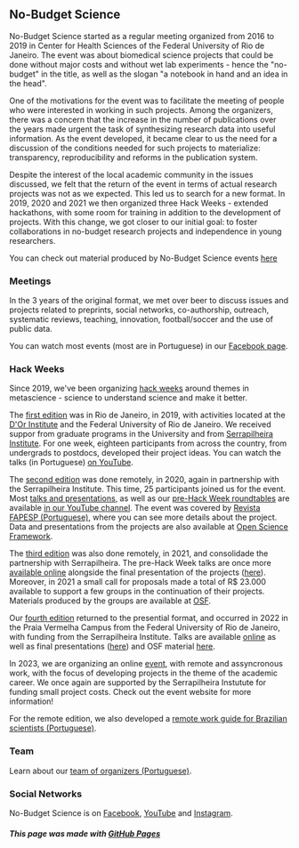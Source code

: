 ## No-Budget Science

No-Budget Science started as a regular meeting organized from 2016 to 2019 in Center for Health Sciences of the Federal University of Rio de Janeiro. The event was about biomedical science projects that could be done without major costs and without wet lab experiments - hence the "no-budget" in the title, as well as the slogan "a notebook in hand and an idea in the head".

One of the motivations for the event was to facilitate the meeting of people who were interested in working in such projects. Among the organizers, there was a concern that the increase in the number of publications over the years made urgent the task of synthesizing research data into useful information. As the event developed, it became clear to us the need for a discussion of the conditions needed for such projects to materialize: transparency, reproducibility and reforms in the publication system.

Despite the interest of the local academic community in the issues discussed, we felt that the return of the event in terms of actual research projects was not as we expected. This led us to search for a new format. In 2019, 2020 and 2021 we then organized three Hack Weeks - extended hackathons, with some room for training in addition to the development of projects. With this change, we got closer to our initial goal: to foster collaborations in no-budget research projects and independence in young researchers.

You can check out material produced by No-Budget Science events [here](https://docs.google.com/spreadsheets/d/1WgffSO4A2FbRP2zGpI7HfCBVNcX6xgXDQMSQOPKIJ18/edit?usp=sharing)

### Meetings

In the 3 years of the original format, we met over beer to discuss issues and projects related to preprints, social networks, co-authorship, outreach, systematic reviews, teaching, innovation, football/soccer and the use of public data.

You can watch most events (most are in Portuguese) in our [Facebook page](facebook.com/nobudgetscience/).

### Hack Weeks

Since 2019, we've been organizing [hack weeks](https://www.pnas.org/content/115/36/8872) around themes in metascience - science to understand science and make it better.

The [first edition](https://www.reprodutibilidade.bio.br/hack-week-2019) was in Rio de Janeiro, in 2019, with activities located at the [D'Or Institute](https://www.rededorsaoluiz.com.br/instituto/idor) and the Federal University of Rio de Janeiro. We received suppor from graduate programs in the University and from [Serrapilheira Institute](https://serrapilheira.org/). For one week, eighteen participants from across the country, from undergrads to postdocs, developed their project ideas. You can watch the talks (in Portuguese) [on YouTube](https://www.youtube.com/playlist?list=PLfID5M8U8w5vmaLJmWgl42xW0tfWWJW9-).

The [second edition](https://www.reprodutibilidade.bio.br/hack-week-2020) was done remotely, in 2020, again in partnership with the Serrapilheira Institute. This time, 25 participants joined us for the event. Most [talks and presentations](https://www.youtube.com/playlist?list=PL8cs9ve1MnDVUWxiAloiwdfki2k_Eauix), as well as our [pre-Hack Week roundtables](https://www.youtube.com/playlist?list=PL8cs9ve1MnDWoH5jIGAc9WsQtgGAI1WC_) are available [in our YouTube channel](https://www.youtube.com/channel/UCZdTWlmSp9eSCgXKtCyRiyA). The event was covered by [Revista FAPESP (Portuguese)](https://revistapesquisa.fapesp.br/um-notebook-na-mao-um-projeto-na-cabeca/), where you can see more details about the project. Data and presentations from the projects are also available at [Open Science Framework](https://osf.io/s8bmp/).

The [third edition](https://www.reprodutibilidade.bio.br/hack-week-2021) was also done remotely, in 2021, and consolidade the partnership with Serrapilheira. The pre-Hack Week talks are once more [available online](https://www.youtube.com/watch?v=zqSzu3yn4YA&list=PL8cs9ve1MnDXQOXxclU-qj-ocI5wfvoo6) alongside the final presentation of the projects ([here](https://www.youtube.com/watch?v=6SL8x4cW5tk&list=PL8cs9ve1MnDVGq4vH0IM8D5p_yc2qq5Zu)). Moreover, in 2021 a small call for proposals made a total of R$ 23.000 available to support a few groups in the continuation of their projects. Materials produced by the groups are available at [OSF](https://osf.io/7su8g/).

Our [fourth edition](https://www.reprodutibilidade.bio.br/hack-week-2022) returned to the presential format, and occurred in 2022 in the Praia Vermelha Campus from the Federal University of Rio de Janeiro, with funding from the Serrapilheira Institute.
Talks are available [online](https://www.youtube.com/watch?v=cbDbO-CFLm4&list=PL8cs9ve1MnDWtFtvxoUlkX0ExEu4IcGgC&ab_channel=No-BudgetScience) as well as final presentations ([here](https://www.youtube.com/watch?v=nzYdeHZHVTQ&list=PL8cs9ve1MnDWtFtvxoUlkX0ExEu4IcGgC&index=10&ab_channel=No-BudgetScience)) and OSF material [here](https://osf.io/dc2s3/).

In 2023, we are organizing an online [event](no-budget-science-hack-week-2023), with remote and assyncronous work, with the focus of developing projects in the theme of the academic career.
We once again are supported by the Serrapilheira Instutute for funding small project costs. Check out the event website for more information!

For the remote edition, we also developed a [remote work guide for Brazilian scientists (Portuguese)](trabalho-remoto.html).


### Team

Learn about our [team of organizers (Portuguese)](equipe.html).

### Social Networks

No-Budget Science is on [Facebook](https://www.facebook.com/nobudgetscience), [YouTube](https://www.youtube.com/channel/UCZdTWlmSp9eSCgXKtCyRiyA) and [Instagram](https://www.instagram.com/nobudgetscience).

##### *This page was made with [GitHub Pages](https://pages.github.com)*

